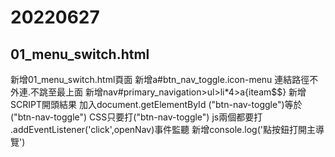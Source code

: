 # 20220627
## 01_menu_switch.html
新增01_menu_switch.html頁面
新增a#btn_nav_toggle.icon-menu
連結路徑不外連.不跳至最上面
新增nav#primary_navigation>ul>li*4>a{iteam$$}
新增SCRIPT開頭結果
加入document.getElementById ("btn-nav-toggle")等於 ("btn-nav-toggle")
CSS只要打("btn-nav-toggle") js兩個都要打
.addEventListener('click',openNav)事件監聽
新增console.log('點按鈕打開主導覽')
